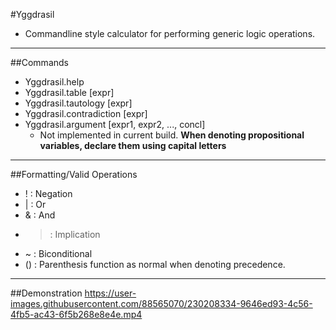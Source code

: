 #Yggdrasil
- Commandline style calculator for performing generic logic operations.
______________________________________________________
##Commands
- Yggdrasil.help
- Yggdrasil.table         [expr]
- Yggdrasil.tautology     [expr]
- Yggdrasil.contradiction [expr]
- Yggdrasil.argument      [expr1, expr2, ..., concl]
  - Not implemented in current build.
**When denoting propositional variables, declare them using capital letters**
______________________________________________________
##Formatting/Valid Operations
- !   : Negation
- |   : Or
- &   : And
- >   : Implication
- ~   : Biconditional
- ()  : Parenthesis function as normal when denoting precedence.
______________________________________________________
##Demonstration
https://user-images.githubusercontent.com/88565070/230208334-9646ed93-4c56-4fb5-ac43-6f5b268e8e4e.mp4
